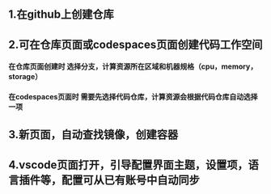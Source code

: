 ## 1.在github上创建仓库
## 2.可在仓库页面或codespaces页面创建代码工作空间
#### 在仓库页面创建时 选择分支，计算资源所在区域和机器规格（cpu，memory，storage）
#### 在codespaces页面时 需要先选择代码仓库，计算资源会根据代码仓库自动选择一项
## 3.新页面，自动查找镜像，创建容器
## 4.vscode页面打开，引导配置界面主题，设置项，语言插件等，配置可从已有账号中自动同步
